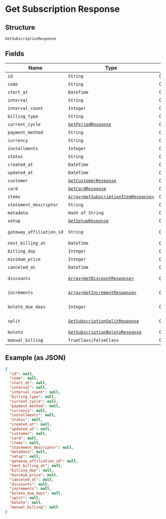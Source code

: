 
# Get Subscription Response

## Structure

`GetSubscriptionResponse`

## Fields

| Name | Type | Tags | Description |
|  --- | --- | --- | --- |
| `id` | `String` | Optional | - |
| `code` | `String` | Optional | - |
| `start_at` | `DateTime` | Optional | - |
| `interval` | `String` | Optional | - |
| `interval_count` | `Integer` | Optional | - |
| `billing_type` | `String` | Optional | - |
| `current_cycle` | [`GetPeriodResponse`](../../doc/models/get-period-response.md) | Optional | - |
| `payment_method` | `String` | Optional | - |
| `currency` | `String` | Optional | - |
| `installments` | `Integer` | Optional | - |
| `status` | `String` | Optional | - |
| `created_at` | `DateTime` | Optional | - |
| `updated_at` | `DateTime` | Optional | - |
| `customer` | [`GetCustomerResponse`](../../doc/models/get-customer-response.md) | Optional | - |
| `card` | [`GetCardResponse`](../../doc/models/get-card-response.md) | Optional | - |
| `items` | [`Array<GetSubscriptionItemResponse>`](../../doc/models/get-subscription-item-response.md) | Optional | - |
| `statement_descriptor` | `String` | Optional | - |
| `metadata` | `Hash of String` | Optional | - |
| `setup` | [`GetSetupResponse`](../../doc/models/get-setup-response.md) | Optional | - |
| `gateway_affiliation_id` | `String` | Optional | Affiliation Code |
| `next_billing_at` | `DateTime` | Optional | - |
| `billing_day` | `Integer` | Optional | - |
| `minimum_price` | `Integer` | Optional | - |
| `canceled_at` | `DateTime` | Optional | - |
| `discounts` | [`Array<GetDiscountResponse>`](../../doc/models/get-discount-response.md) | Optional | Subscription discounts |
| `increments` | [`Array<GetIncrementResponse>`](../../doc/models/get-increment-response.md) | Optional | Subscription increments |
| `boleto_due_days` | `Integer` | Optional | Days until boleto expires |
| `split` | [`GetSubscriptionSplitResponse`](../../doc/models/get-subscription-split-response.md) | Optional | Subscription's split response |
| `boleto` | [`GetSubscriptionBoletoResponse`](../../doc/models/get-subscription-boleto-response.md) | Optional | - |
| `manual_billing` | `TrueClass\|FalseClass` | Optional | - |

## Example (as JSON)

```json
{
  "id": null,
  "code": null,
  "start_at": null,
  "interval": null,
  "interval_count": null,
  "billing_type": null,
  "current_cycle": null,
  "payment_method": null,
  "currency": null,
  "installments": null,
  "status": null,
  "created_at": null,
  "updated_at": null,
  "customer": null,
  "card": null,
  "items": null,
  "statement_descriptor": null,
  "metadata": null,
  "setup": null,
  "gateway_affiliation_id": null,
  "next_billing_at": null,
  "billing_day": null,
  "minimum_price": null,
  "canceled_at": null,
  "discounts": null,
  "increments": null,
  "boleto_due_days": null,
  "split": null,
  "boleto": null,
  "manual_billing": null
}
```

